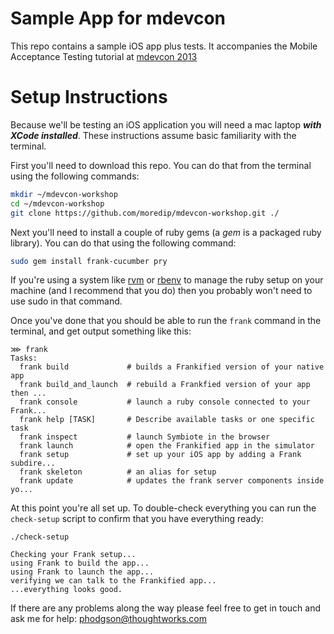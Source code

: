 Sample App for mdevcon
================

This repo contains a sample iOS app plus tests. It accompanies the Mobile Acceptance Testing tutorial at [mdevcon 2013](http://mdevcon.com)


Setup Instructions
=====

Because we'll be testing an iOS application you will need a mac laptop ***with XCode installed***. These instructions assume basic familiarity with the terminal. 

First you'll need to download this repo. You can do that from the terminal using the following commands:

``` bash
mkdir ~/mdevcon-workshop
cd ~/mdevcon-workshop
git clone https://github.com/moredip/mdevcon-workshop.git ./
```

Next you'll need to install a couple of ruby gems (a *gem* is a packaged ruby library). You can do that using the following command:
``` bash
sudo gem install frank-cucumber pry
```

If you're using a system like [rvm](https://rvm.io/rvm/install/) or [rbenv](https://github.com/sstephenson/rbenv/#installation) to manage the ruby setup on your machine (and I recommend that you do) then you probably won't need to use sudo in that command.

Once you've done that you should be able to run the `frank` command in the terminal, and get output something like this:
```
⋙ frank
Tasks:
  frank build             # builds a Frankified version of your native app
  frank build_and_launch  # rebuild a Frankfied version of your app then ...
  frank console           # launch a ruby console connected to your Frank...
  frank help [TASK]       # Describe available tasks or one specific task
  frank inspect           # launch Symbiote in the browser
  frank launch            # open the Frankified app in the simulator
  frank setup             # set up your iOS app by adding a Frank subdire...
  frank skeleton          # an alias for setup
  frank update            # updates the frank server components inside yo...

```

At this point you're all set up. To double-check everything you can run the `check-setup` script to confirm that you have everything ready:

```
./check-setup

Checking your Frank setup...
using Frank to build the app...
using Frank to launch the app...
verifying we can talk to the Frankified app...
...everything looks good.
```

If there are any problems along the way please feel free to get in touch and ask me for help: phodgson@thoughtworks.com
